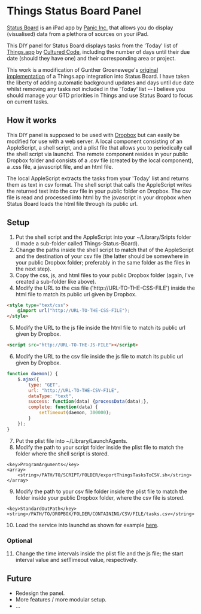 # Things Status Board Panel

[Status Board](http://panic.com/statusboard/) is an iPad app by [Panic Inc.](http://panic.com/) that allows you do display (visualised) data from a plethora of sources on your iPad.

This DIY panel for Status Board displays tasks from the 'Today' list of [Things.app](http://culturedcode.com/things/) by [Cultured Code](http://culturedcode.com/), including the number of days until their due date (should they have one) and their corresponding area or project.

This work is a modification of Gunther Groenewege's [original implementation](http://blog.g-design.net/post/47693093316/integrating-things-with-panics-status-board) of a Things.app integration into Status Board. I have taken the liberty of adding automatic background updates and days until due date whilst removing any tasks not included in the 'Today' list -- I believe you should manage your GTD priorities in Things and use Status Board to focus on current tasks.

## How it works
This DIY panel is supposed to be used with [Dropbox](http://dropbox.com) but can easily be modified for use with a web server. A local component consisting of an AppleScript, a shell script, and a plist file that allows you to periodically call the shell script via launchd. The remote component resides in your public Dropbox folder and consists of a .csv file (created by the local component), a .css file, a javascript file, and an html file.

The local AppleScript extracts the tasks from your 'Today' list and returns them as text in csv format. The shell script that calls the AppleScript writes the returned text into the csv file in your public folder on Dropbox. The csv file is read and processed into html by the javascript in your dropbox when Status Board loads the html file through its public url.

## Setup
1. Put the shell script and the AppleScript into your ~/Library/Sripts folder (I made a sub-folder called Things-Status-Board).
2. Change the paths inside the shell script to match that of the AppleScript and the destination of your csv file (the latter should be somewhere in your public Dropbox folder; preferably in the same folder as the files in the next step).
3. Copy the css, js, and html files to your public Dropbox folder (again, I've created a sub-folder like above).
4. Modify the URL to the css file ('http://URL-TO-THE-CSS-FILE') inside the html file to match its public url given by Dropbox.
```html
<style type="text/css">
	@import url("http://URL-TO-THE-CSS-FILE");
</style>
```
5. Modify the URL to the js file inside the html file to match its public url given by Dropbox.
```html
<script src="http://URL-TO-THE-JS-FILE"></script>
```
6. Modify the URL to the csv file inside the js file to match its public url given by Dropbox.
```javascript
function daemon() {
	$.ajax({
		type: "GET",
		url: "http://URL-TO-THE-CSV-FILE",
		dataType: "text",
		success: function(data) {processData(data);},
		complete: function(data) {
			setTimeout(daemon, 300000);
		}
	});
}
```
7. Put the plist file into ~/Library/LaunchAgents.
8. Modify the path to your script folder inside the plist file to match the folder where the shell script is stored.
```plist
<key>ProgramArguments</key>
<array>
    <string>/PATH/TO/SCRIPT/FOLDER/exportThingsTasksToCSV.sh</string>
</array>
```
9. Modify the path to your csv file folder inside the plist file to match the folder inside your public Dropbox folder, where the csv file is stored.
```plist
<key>StandardOutPath</key>
<string>/PATH/TO/DROPBOX/FOLDER/CONTAINING/CSV/FILE/tasks.csv</string>
```
10. Load the service into launchd as shown for example [here](http://nathangrigg.net/2012/07/schedule-jobs-using-launchd/).
### Optional
11. Change the time intervals inside the plist file and the js file; the start interval value and setTimeout value, respectively.

## Future
* Redesign the panel.
* More features / more modular setup.
* ...


